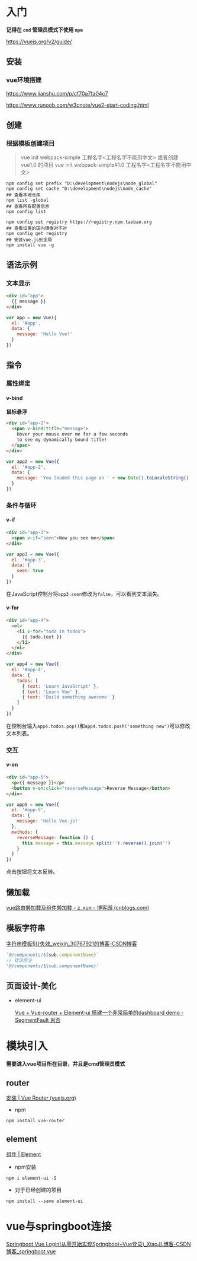 # 入门

**记得在 `cmd` 管理员模式下使用 `npm`**

https://vuejs.org/v2/guide/

## 安装

### vue环境搭建

https://www.jianshu.com/p/cf70a7fa04c7

https://www.runoob.com/w3cnote/vue2-start-coding.html



## 创建

### 根据模板创建项目

> vue init webpack-simple 工程名字<工程名字不能用中文>
> 或者创建 vue1.0 的项目
> vue init webpack-simple#1.0 工程名字<工程名字不能用中文>

```
npm config set prefix "D:\development\nodejs\node_global"
npm config set cache "D:\development\nodejs\node_cache"
## 查看本地仓库
npm list -global
## 查看所有配置信息
npm config list
```

```
npm config set registry https://registry.npm.taobao.org
## 查看设置的国内镜像对不对
npm config get registry
## 安装vue.js到全局
npm install vue -g
```



## 语法示例

### 文本显示

```html
<div id="app">
  {{ message }}
</div>
```

```js
var app = new Vue({
  el: '#app',
  data: {
    message: 'Hello Vue!'
  }
})
```



## 指令

### 属性绑定

#### v-bind

**鼠标悬浮**

```html
<div id="app-2">
  <span v-bind:title="message">
    Hover your mouse over me for a few seconds
    to see my dynamically bound title!
  </span>
</div>
```

```js
var app2 = new Vue({
  el: '#app-2',
  data: {
    message: 'You loaded this page on ' + new Date().toLocaleString()
  }
})
```

### 条件与循环

#### 



#### v-if

```html
<div id="app-3">
  <span v-if="seen">Now you see me</span>
</div>
```

```js
var app3 = new Vue({
  el: '#app-3',
  data: {
    seen: true
  }
})
```

在JavaScript控制台将`app3.seen`修改为`false`，可以看到文本消失。

#### v-for

```html
<div id="app-4">
  <ol>
    <li v-for="todo in todos">
      {{ todo.text }}
    </li>
  </ol>
</div>
```

```js
var app4 = new Vue({
  el: '#app-4',
  data: {
    todos: [
      { text: 'Learn JavaScript' },
      { text: 'Learn Vue' },
      { text: 'Build something awesome' }
    ]
  }
})
```

在控制台输入`app4.todos.pop()`和`app4.todos.push('something new')`可以修改文本列表。



### 交互

#### v-on

```html
<div id="app-5">
  <p>{{ message }}</p>
  <button v-on:click="reverseMessage">Reverse Message</button>
</div>
```

```js
var app5 = new Vue({
  el: '#app-5',
  data: {
    message: 'Hello Vue.js!'
  },
  methods: {
    reverseMessage: function () {
      this.message = this.message.split('').reverse().join('')
    }
  }
})
```

点击按钮将文本反转。

## 懒加载

[vue路由懒加载及组件懒加载 - z_xun - 博客园 (cnblogs.com)](https://www.cnblogs.com/xiaoxiaoxun/p/11001884.html)

## 模板字符串

[字符串模板${}失效_weixin_30767921的博客-CSDN博客](https://blog.csdn.net/weixin_30767921/article/details/95232691)

```js
`@/components/${sub.componentName}`
// 错误用法
'@/components/${sub.componentName}'
```

## 页面设计-美化

* element-ui

  [Vue + Vue-router + Element-ui 搭建一个非常简单的dashboard demo - SegmentFault 思否](https://segmentfault.com/a/1190000012015667)

# 模块引入

**需要进入vue项目所在目录，并且是cmd管理员模式**

## router

[安装 | Vue Router (vuejs.org)](https://router.vuejs.org/zh/installation.html)

* npm

```bash
npm install vue-router
```

## element

[组件 | Element](https://element.eleme.cn/#/zh-CN/component/installation)



* npm安装

`npm i element-ui -S`

* 对于已经创建的项目

```npm install --save element-ui```



# vue与springboot连接

[Springboot Vue Login(从零开始实现Springboot+Vue登录)_XiaoJL博客-CSDN博客_springboot vue](https://blog.csdn.net/xiaojinlai123/article/details/90694372)

